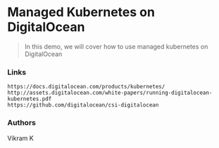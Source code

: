 # Managed Kubernetes on DigitalOcean

> In this demo, we will cover how to use managed kubernetes on DigitalOcean

### Links
```
https://docs.digitalocean.com/products/kubernetes/
http://assets.digitalocean.com/white-papers/running-digitalocean-kubernetes.pdf
https://github.com/digitalocean/csi-digitalocean
```

### Authors
Vikram K

